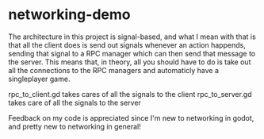 # networking-demo

The architecture in this project is signal-based, and what I mean with that is that all the client does is send out signals whenever an action happends, sending that signal to a RPC manager which can then send that message to the server. This means that, in theory, all you should have to do is take out all the connections to the RPC managers and automaticly have a singleplayer game. 

rpc_to_client.gd takes cares of all the signals to the client
rpc_to_server.gd takes care of all the signals to the server

Feedback on my code is appreciated since I'm new to networking in godot, and pretty new to networking in general!

